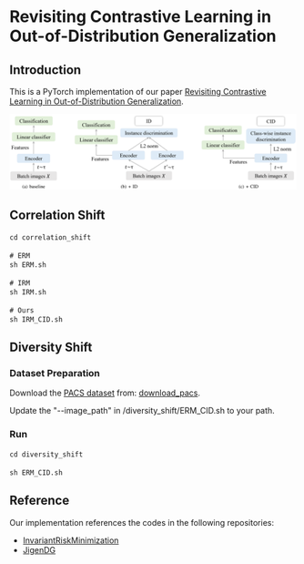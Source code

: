 # Revisiting Contrastive Learning in Out-of-Distribution Generalization

## Introduction
This is a PyTorch implementation of our paper [Revisiting Contrastive Learning in Out-of-Distribution Generalization](https://).

![framework](./figures/framework.png)

## Correlation Shift
```
cd correlation_shift

# ERM
sh ERM.sh

# IRM
sh IRM.sh

# Ours
sh IRM_CID.sh
```

## Diversity Shift

### Dataset Preparation
Download the [PACS dataset](https://arxiv.org/abs/1710.03077) from: [download_pacs](https://wjdcloud.blob.core.windows.net/dataset/PACS.zip).

Update the "--image_path" in /diversity_shift/ERM_CID.sh to your path.

### Run
```
cd diversity_shift

sh ERM_CID.sh
```


## Reference
Our implementation references the codes in the following repositories:
* [InvariantRiskMinimization](https://github.com/facebookresearch/InvariantRiskMinimization)
* [JigenDG](https://github.com/fmcarlucci/JigenDG)
